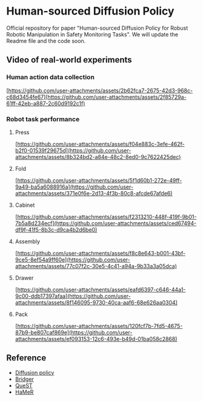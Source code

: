 # Human-sourced Diffusion Policy
Official repository for paper "Human-sourced Diffusion Policy for Robust Robotic Manipulation in Safety Monitoring Tasks". We will update the Readme file and the code soon.

## Video of real-world experiments

### Human action data collection

[https://github.com/user-attachments/assets/2b62fca7-2675-42d3-968c-c68d3454fe67](https://github.com/user-attachments/assets/2f85729a-61ff-42eb-a887-2c60d9192c1f)

### Robot task performance
1. Press

   [https://github.com/user-attachments/assets/f04e883c-3efe-462f-b2f0-01539f29675d](https://github.com/user-attachments/assets/8b324bd2-a84e-48c2-8ed0-9c7622425dec)

2. Fold

   [https://github.com/user-attachments/assets/5f1d60b1-272e-49ff-9a49-ba5a6088916a](https://github.com/user-attachments/assets/371e0f6e-2d13-4f3b-80c8-afcde67afde6)
   
3. Cabinet

   [https://github.com/user-attachments/assets/f2313210-448f-419f-9b01-7b5a8d234ecf](https://github.com/user-attachments/assets/ced67494-df9f-41f5-8b3c-d9ca4b2d6be0)

4. Assembly

   [https://github.com/user-attachments/assets/f8c8e643-b001-43bf-9ce5-8ef54a9ff60e](https://github.com/user-attachments/assets/77c07f2c-30e5-4c41-a94a-9b33a3a05dca)

5. Drawer

   [https://github.com/user-attachments/assets/eafd6397-c646-44a1-9c00-ddb17397afaa](https://github.com/user-attachments/assets/8f146095-9730-40ca-aaf6-68e626aa0304)

6. Pack

   [https://github.com/user-attachments/assets/120fcf7b-7fd5-4675-87b9-be807caf869e](https://github.com/user-attachments/assets/ef093153-12c6-493e-b49d-01ba058c2868)
   
## Reference
- [Diffusion policy](https://github.com/real-stanford/diffusion_policy)
- [Bridger](https://github.com/clear-nus/bridger)
- [QueST](https://github.com/pairlab/QueST)
- [HaMeR](https://github.com/geopavlakos/hamer)

